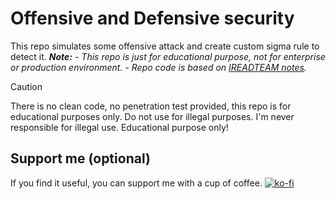 # Offensive and Defensive security
This repo simulates some offensive attack and create custom sigma rule to detect it.
***Note:***
*- This repo is just for educational purpose, not for enterprise or production environment.*
*- Repo code is based on [IREADTEAM notes](https://www.ired.team/).*

> [!CAUTION]
> There is no clean code, no penetration test provided, this repo is for educational purposes only. Do not use for illegal purposes. I'm never responsible for illegal use. Educational purpose only!
## Support me (optional)
If you find it useful, you can support me with a cup of coffee.
[![ko-fi](https://ko-fi.com/img/githubbutton_sm.svg)](https://ko-fi.com/Y8Y2123O0D)